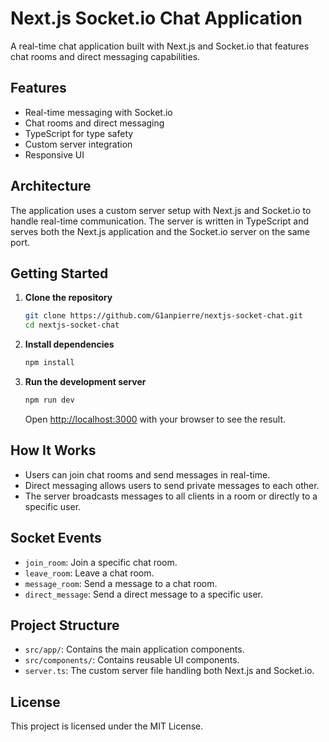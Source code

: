 # Next.js Socket.io Chat Application

A real-time chat application built with Next.js and Socket.io that features chat rooms and direct messaging capabilities.

## Features
- Real-time messaging with Socket.io
- Chat rooms and direct messaging
- TypeScript for type safety
- Custom server integration
- Responsive UI

## Architecture
The application uses a custom server setup with Next.js and Socket.io to handle real-time communication. The server is written in TypeScript and serves both the Next.js application and the Socket.io server on the same port.

## Getting Started
1. **Clone the repository**
   ```bash
   git clone https://github.com/G1anpierre/nextjs-socket-chat.git
   cd nextjs-socket-chat
   ```
2. **Install dependencies**
   ```bash
   npm install
   ```
3. **Run the development server**
   ```bash
   npm run dev
   ```
   Open [http://localhost:3000](http://localhost:3000) with your browser to see the result.

## How It Works
- Users can join chat rooms and send messages in real-time.
- Direct messaging allows users to send private messages to each other.
- The server broadcasts messages to all clients in a room or directly to a specific user.

## Socket Events
- `join_room`: Join a specific chat room.
- `leave_room`: Leave a chat room.
- `message_room`: Send a message to a chat room.
- `direct_message`: Send a direct message to a specific user.

## Project Structure
- `src/app/`: Contains the main application components.
- `src/components/`: Contains reusable UI components.
- `server.ts`: The custom server file handling both Next.js and Socket.io.

## License
This project is licensed under the MIT License. 